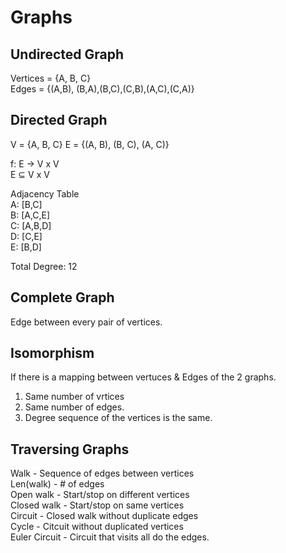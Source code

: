# Graphs  

## Undirected Graph  
Vertices = {A, B, C}  
Edges = {(A,B), (B,A),(B,C),(C,B),(A,C),(C,A)} 

## Directed Graph  
V = {A, B, C}
E = {(A, B), (B, C), (A, C)}  

f: E -> V x V  
E $\subseteq$ V x V  

Adjacency Table  
A: [B,C]  
B: [A,C,E]  
C: [A,B,D]  
D: [C,E]  
E: [B,D]  

Total Degree: 12  

## Complete Graph  
Edge between every pair of vertices.  

## Isomorphism  
If there is a mapping between vertuces & Edges of the 2 graphs.  
1. Same number of vrtices  
2. Same number of edges.  
3. Degree sequence of the vertices is the same.  

## Traversing Graphs  
Walk - Sequence of edges between vertices  
Len(walk) - # of edges  
Open walk - Start/stop on different vertices  
Closed walk - Start/stop on same vertices  
Circuit - Closed walk without duplicate edges  
Cycle - Citcuit without duplicated vertices  
Euler Circuit - Circuit that visits all do the edges.
